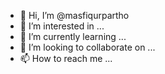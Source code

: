 - 👋 Hi, I’m @masfiqurpartho
- 👀 I’m interested in ...
- 🌱 I’m currently learning ...
- 💞️ I’m looking to collaborate on ...
- 📫 How to reach me ...

<!---
masfiqurpartho/masfiqurpartho is a ✨ special ✨ repository because its `README.md` (this file) appears on your GitHub profile.
You can click the Preview link to take a look at your changes.
--->
